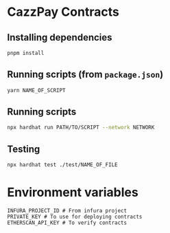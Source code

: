 # CazzPay Contracts

## Installing dependencies

```bash
pnpm install
```

## Running scripts (from `package.json`)

```bash
yarn NAME_OF_SCRIPT
```

## Running scripts

```bash
npx hardhat run PATH/TO/SCRIPT --network NETWORK
```

## Testing

```bash
npx hardhat test ./test/NAME_OF_FILE
```

# Environment variables

```env
INFURA_PROJECT_ID # From infura project
PRIVATE_KEY # To use for deploying contracts
ETHERSCAN_API_KEY # To verify contracts
```